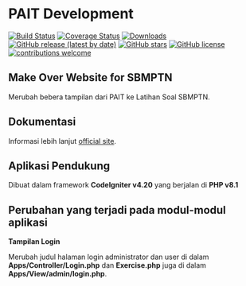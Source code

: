 # PAIT Development

[![Build Status](https://github.com/codeigniter4/CodeIgniter4/workflows/PHPUnit/badge.svg)](https://pait.devinc.website)
[![Coverage Status](https://coveralls.io/repos/github/codeigniter4/CodeIgniter4/badge.svg?branch=develop)](https://pait.devinc.website)
[![Downloads](https://poser.pugx.org/codeigniter4/framework/downloads)](https://pait.devinc.website)
[![GitHub release (latest by date)](https://img.shields.io/github/v/release/codeigniter4/CodeIgniter4)](https://pait.devinc.website)
[![GitHub stars](https://img.shields.io/github/stars/codeigniter4/CodeIgniter4)](https://pait.devinc.website)
[![GitHub license](https://img.shields.io/github/license/codeigniter4/CodeIgniter4)](https://pait.devinc.website)
[![contributions welcome](https://img.shields.io/badge/contributions-welcome-brightgreen.svg?style=flat)](https://pait.devinc.website)


## Make Over Website for SBMPTN

Merubah bebera tampilan dari PAIT ke Latihan Soal SBMPTN.

## Dokumentasi
Informasi lebih lanjut [official site](http://pait.devinc.website).


## Aplikasi Pendukung

Dibuat dalam framework **CodeIgniter v4.20** yang berjalan di **PHP v8.1**


## Perubahan yang terjadi pada modul-modul aplikasi

**Tampilan Login**

Merubah judul halaman login administrator dan user di dalam **Apps/Controller/Login.php** dan **Exercise.php** juga di dalam **Apps/View/admin/login.php**.
